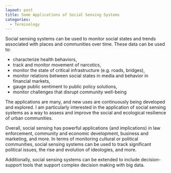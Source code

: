 ```yaml
---
layout: post
title: Some Applications of Social Sensing Systems
categories:
  - Terminology
---
```


Social sensing systems can be used to monitor social states and trends associated with places and communities over time. These data can be used to: 

- characterize health behaviors, 
- track and monitor movement of narcotics, 
- monitor the state of critical infrastructure (e.g. roads, bridges), 
- monitor relations between social states in media and behavior in financial markets, 
- gauge public sentiment to public policy solutions,
- monitor challenges that disrupt community well-being

The applications are many, and new uses are continuously being developed and explored. I am particularly interested in the application of social sensing systems as a way to assess and improve the social and ecological resilience of urban communities. 

Overall, social sensing has powerful applications (and implications) in law enforcement, community and economic development, business and marketing, and more.  In terms of monitoring cultural or political communities, social sensing systems can be used to track significant political issues, the rise and evolution of ideologies, and more. 

Additionally, social sensing systems can be extended to include decision-support tools that support complex decision making with big data.

